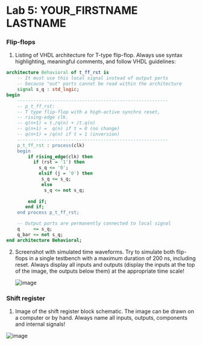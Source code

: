 # Lab 5: YOUR_FIRSTNAME LASTNAME

### Flip-flops

1. Listing of VHDL architecture for T-type flip-flop. Always use syntax highlighting, meaningful comments, and follow VHDL guidelines:

```vhdl
architecture Behavioral of t_ff_rst is
    -- It must use this local signal instead of output ports
    -- because "out" ports cannot be read within the architecture
    signal s_q : std_logic;
begin
    --------------------------------------------------------
    -- p_t_ff_rst:
    -- T type flip-flop with a high-active synchro reset,
    -- rising-edge clk.
    -- q(n+1) = t./q(n) + /t.q(n)
    -- q(n+1) =  q(n) if t = 0 (no change)
    -- q(n+1) = /q(n) if t = 1 (inversion)
    --------------------------------------------------------
    p_t_ff_rst : process(clk)
    begin
        if rising_edge(clk) then
          if (rst = '1') then
            s_q <= '0';
            elsif (j = '0') then
             s_q <= s_q;
             else
              s_q <= not s_q;
           
        end if;
       end if;
    end process p_t_ff_rst;

    -- Output ports are permanently connected to local signal
    q     <= s_q;
    q_bar <= not s_q;
end architecture Behavioral;
```

2. Screenshot with simulated time waveforms. Try to simulate both flip-flops in a single testbench with a maximum duration of 200 ns, including reset. Always display all inputs and outputs (display the inputs at the top of the image, the outputs below them) at the appropriate time scale!

   ![image](https://user-images.githubusercontent.com/99410528/158557305-eafedf78-472a-4f56-b246-6e210d4ab41c.png)

### Shift register

1. Image of the shift register block schematic. The image can be drawn on a computer or by hand. Always name all inputs, outputs, components and internal signals!

![image](https://user-images.githubusercontent.com/99410528/159582620-a6c7185d-4781-413a-8b71-1a71382077b5.png)

